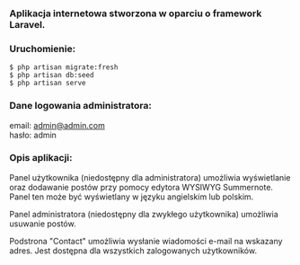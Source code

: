 ### Aplikacja internetowa stworzona w oparciu o framework Laravel.

### Uruchomienie:
```
$ php artisan migrate:fresh
$ php artisan db:seed
$ php artisan serve
```

### Dane logowania administratora:
email: admin@admin.com  
hasło: admin

### Opis aplikacji:
Panel użytkownika (niedostępny dla administratora) umożliwia wyświetlanie oraz dodawanie postów przy pomocy edytora WYSIWYG Summernote. Panel ten może być wyświetlany w języku angielskim lub polskim.

Panel administratora (niedostępny dla zwykłego użytkownika) umożliwia usuwanie postów.

Podstrona "Contact" umożliwia wysłanie wiadomości e-mail na wskazany adres. Jest dostępna dla wszystkich zalogowanych użytkowników.
